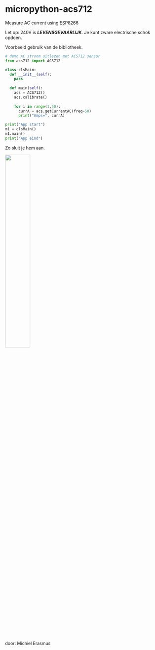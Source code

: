 # micropython-acs712
Measure AC current using ESP8266

Let op: 240V is **_LEVENSGEVAARLIJK_**. Je kunt zware electrische schok opdoen.

Voorbeeld gebruik van de bibliotheek.
```python
# demo AC stroom uitlezen met ACS712 sensor
from acs712 import ACS712

class clsMain:
  def __init__(self):
    pass
  
  def main(self):
    acs = ACS712()
    acs.calibrate()
    
    for i in range(1,50):
      currA = acs.getCurrentAC(freq=50)
      print("Amps=", currA)

print("App start")
m1 = clsMain()
m1.main()
print("App eind")
```

Zo sluit je hem aan.

<img src="https://thesolaruniverse.files.wordpress.com/2019/06/046_hall_fig_01_96_dpi-1.png?w=611&h=489&zoom=2" width="40%" height="40%">

door: Michiel Erasmus
